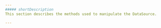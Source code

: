 ```yaml
---
##### shortDescription
This section describes the methods used to manipulate the DataSource.

---
```

